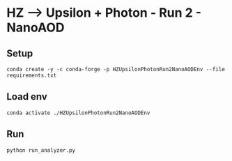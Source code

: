 # HZ --> Upsilon + Photon - Run 2 - NanoAOD


## Setup

```
conda create -y -c conda-forge -p HZUpsilonPhotonRun2NanoAODEnv --file requirements.txt
```

## Load env

```
conda activate ./HZUpsilonPhotonRun2NanoAODEnv
```

## Run

```
python run_analyzer.py
```

